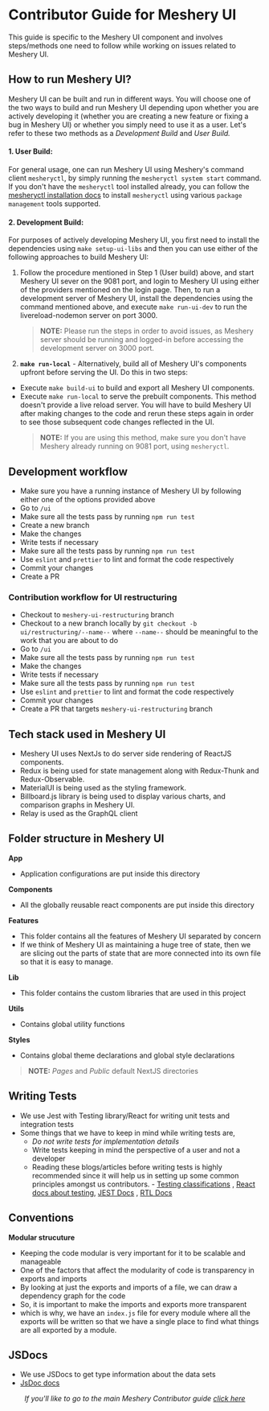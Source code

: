 # Contributor Guide for Meshery UI

This guide is specific to the Meshery UI component and involves steps/methods one need to follow while working on issues related to Meshery UI.

## How to run Meshery UI?
Meshery UI can be built and run in different ways. You will choose one of the two ways to build and run Meshery UI depending upon whether you are actively developing it (whether you are creating a new feature or fixing a bug in Meshery UI) or whether you simply need to use it as a user. Let's refer to these two methods as a _Development Build_ and _User Build._

#### 1. User Build:
For general usage, one can run Meshery UI using Meshery's command client `mesheryctl`, by simply running the `mesheryctl system start` command.
If you don't have the `mesheryctl` tool installed already, you can follow the [mesheryctl installation docs](https://docs.meshery.io/installation/mesheryctl) to install `mesheryctl` using various `package management` tools supported.

#### 2. Development Build:
For purposes of actively developing Meshery UI, you first need to install the dependencies using `make setup-ui-libs` and then you can use either of the following approaches to build Meshery UI:
1. Follow the procedure mentioned in Step 1 (User build) above, and start Meshery UI sever on the 9081 port, and login to Meshery UI using either of the providers mentioned on the login page. Then, to run a development server of Meshery UI, install the dependencies using the command mentioned above, and execute `make run-ui-dev` to run the livereload-nodemon server on port 3000.
    > **NOTE:** Please run the steps in order to avoid issues, as Meshery server should be running and logged-in before accessing the development server
    > on 3000 port.
    
1. **`make run-local`** - Alternatively, build all of Meshery UI's components upfront before serving the UI. Do this in two steps:
 - Execute `make build-ui` to build and export all Meshery UI components.
 - Execute `make run-local` to serve the prebuilt components. 
This method doesn't provide a live reload server. You will have to build Meshery UI after making changes to the code and rerun these steps again in order to see those subsequent code changes reflected in the UI.
    > **NOTE:** If you are using this method, make sure you don't have Meshery already running on 9081 port, using `mesheryctl`.

## Development workflow

- Make sure you have a running instance of Meshery UI by following either one of the options provided above
- Go to `/ui`
- Make sure all the tests pass by running `npm run test`
- Create a new branch
- Make the changes
- Write tests if necessary
- Make sure all the tests pass by running `npm run test`
- Use `eslint` and `prettier` to lint and format the code respectively
- Commit your changes
- Create a PR

### Contribution workflow for UI restructuring

- Checkout to `meshery-ui-restructuring` branch
- Checkout to a new branch locally by `git checkout -b ui/restructuring/--name--` where `--name--` should be meaningful to the work that you are about to do
- Go to `/ui`
- Make sure all the tests pass by running `npm run test`
- Make the changes
- Write tests if necessary
- Make sure all the tests pass by running `npm run test`
- Use `eslint` and `prettier` to lint and format the code respectively
- Commit your changes
- Create a PR that targets `meshery-ui-restructuring` branch


## Tech stack used in Meshery UI
- Meshery UI uses NextJs to do server side rendering of ReactJS components. 
- Redux is being used for state management along with Redux-Thunk and Redux-Observable.
- MaterialUI is being used as the styling framework.
- Billboard.js library is being used to display various charts, and comparison graphs in Meshery UI.
- Relay is used as the GraphQL client

## Folder structure in Meshery UI
**App**

- Application configurations are put inside this directory

**Components**

- All the globally reusable react components are put inside this directory

**Features**
- This folder contains all the features of Meshery UI separated by concern
- If we think of Meshery UI as maintaining a huge tree of state, then we are slicing out the parts of state that are more connected into its own file so that it is easy to manage. 

**Lib**
- This folder contains the custom libraries that are used in this project

**Utils**
- Contains global utility functions

**Styles**
- Contains global theme declarations and global style declarations

> **NOTE:**  *Pages* and *Public* default NextJS directories


## Writing Tests

- We use Jest with Testing library/React for writing unit tests and integration tests
- Some things that we have to keep in mind while writing tests are, 
	- *Do not write tests for implementation details*
	- Write tests keeping in mind the perspective of a user and not a developer
	- Reading these blogs/articles before writing tests is highly recommended since it will help us in setting up some common principles amongst us contributors. - [Testing classifications](https://kentcdodds.com/blog/the-testing-trophy-and-testing-classifications) , [React docs about testing](https://reactjs.org/docs/testing.html), [JEST Docs](https://jestjs.io/docs/tutorial-react) , [RTL Docs](https://testing-library.com/docs/react-testing-library/intro/)

## Conventions

**Modular strucuture**

- Keeping the code modular is very important for it to be scalable and manageable
- One of the factors that affect the modularity of code is transparency in exports and imports
- By looking at just the exports and imports of a file, we can draw a dependency graph for the code
- So, it is important to make the imports and exports more transparent
- which is why, we have an `index.js` file for every module where all the exports will be written so that we have a single place to find what things are all exported by a module.

## JSDocs

- We use JSDocs to get type information about the data sets
- [JsDoc docs](https://jsdoc.app/)

<p style="text-align: center"><em>If you'll like to go to the main Meshery Contributor guide <a href="../CONTRIBUTING.md">click here</a></em></p>
